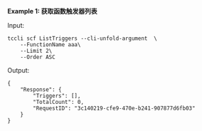 **Example 1: 获取函数触发器列表**



Input: 

```
tccli scf ListTriggers --cli-unfold-argument  \
    --FunctionName aaa\
    --Limit 2\
    --Order ASC
```

Output: 
```
{
    "Response": {
        "Triggers": [],
        "TotalCount": 0,
        "RequestID": "3c140219-cfe9-470e-b241-907877d6fb03"
    }
}
```

